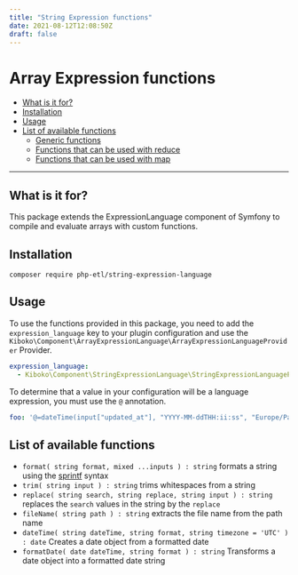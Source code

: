 ```yaml
---
title: "String Expression functions"
date: 2021-08-12T12:08:50Z
draft: false
---
```


# Array Expression functions

- [What is it for?](#what-is-it-for)
- [Installation](#installation)
- [Usage](#usage)
- [List of available functions](#list-of-available-functions)
    - [Generic functions](#generic-functions)
    - [Functions that can be used with reduce](#functions-that-can-be-used-with-reduce)
    - [Functions that can be used with map](#functions-that-can-be-used-with-map)

---

## What is it for? 

This package extends the ExpressionLanguage component of Symfony to compile and evaluate arrays with custom functions.

## Installation

```shell
composer require php-etl/string-expression-language
```

## Usage

To use the functions provided in this package, you need to add the `expression_language` key to your plugin configuration 
and use the `Kiboko\Component\ArrayExpressionLanguage\ArrayExpressionLanguageProvider` Provider.

```yaml
expression_language:
  - Kiboko\Component\StringExpressionLanguage\StringExpressionLanguageProvider
```

To determine that a value in your configuration will be a language expression, you must use the `@` annotation.

```yaml
foo: '@=dateTime(input["updated_at"], "YYYY-MM-ddTHH:ii:ss", "Europe/Paris")'
```

## List of available functions

* `format( string format, mixed ...inputs ) : string` formats a string using the [sprintf](https://www.php.net/manual/en/function.sprintf.php) syntax
* `trim( string input ) : string` trims whitespaces from a string
* `replace( string search, string replace, string input ) : string` replaces the `search` values in the string by the `replace`
* `fileName( string path ) : string` extracts the file name from the path name
* `dateTime( string dateTime, string format, string timezone = 'UTC' ) : date` Creates a date object from a formatted date 
* `formatDate( date dateTime, string format ) : string` Transforms a date object into a formatted date string
